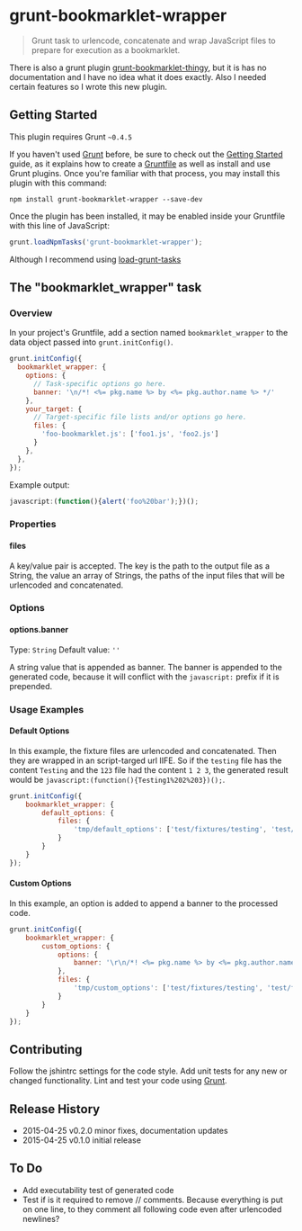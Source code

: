 # grunt-bookmarklet-wrapper

> Grunt task to urlencode, concatenate and wrap JavaScript files to prepare for execution as a bookmarklet.

There is also a grunt plugin [grunt-bookmarklet-thingy](https://github.com/justspamjustin/grunt-bookmarklet-thingy), but it is has no documentation and I have no
idea what it does exactly. Also I needed certain features so I wrote this new plugin.

## Getting Started
This plugin requires Grunt `~0.4.5`

If you haven't used [Grunt](http://gruntjs.com/) before, be sure to check out the [Getting Started](http://gruntjs.com/getting-started) guide, as it explains how to create a [Gruntfile](http://gruntjs.com/sample-gruntfile) as well as install and use Grunt plugins. Once you're familiar with that process, you may install this plugin with this command:

```shell
npm install grunt-bookmarklet-wrapper --save-dev
```

Once the plugin has been installed, it may be enabled inside your Gruntfile with this line of JavaScript:

```js
grunt.loadNpmTasks('grunt-bookmarklet-wrapper');
```

Although I recommend using [load-grunt-tasks](https://www.npmjs.com/package/load-grunt-tasks)

## The "bookmarklet_wrapper" task

### Overview
In your project's Gruntfile, add a section named `bookmarklet_wrapper` to the data object passed into `grunt.initConfig()`.

```js
grunt.initConfig({
  bookmarklet_wrapper: {
    options: {
      // Task-specific options go here.
      banner: '\n/*! <%= pkg.name %> by <%= pkg.author.name %> */'
    },
    your_target: {
      // Target-specific file lists and/or options go here.
      files: {
        'foo-bookmarklet.js': ['foo1.js', 'foo2.js']
      }
    },
  },
});
```

Example output:

```js
javascript:(function(){alert('foo%20bar');})();
```

### Properties

#### files
A key/value pair is accepted. The key is the path to the output file as a String, the value an array of
Strings, the paths of the input files that will be urlencoded and concatenated.

### Options

#### options.banner
Type: `String`
Default value: `''`

A string value that is appended as banner. The banner is appended to the generated code, because it will conflict with the
```javascript:``` prefix if it is prepended.

### Usage Examples

#### Default Options
In this example, the fixture files are urlencoded and concatenated. Then they are wrapped in an script-targed url IIFE.
So if the `testing` file has the content `Testing` and the `123` file had the content `1 2 3`,
the generated result would be `javascript:(function(){Testing1%202%203})();`.

```js
grunt.initConfig({
    bookmarklet_wrapper: {
        default_options: {
            files: {
                'tmp/default_options': ['test/fixtures/testing', 'test/fixtures/123']
            }
        }
    }
});
```

#### Custom Options
In this example, an option is added to append a banner to the processed code.

```js
grunt.initConfig({
    bookmarklet_wrapper: {
        custom_options: {
            options: {
                banner: '\r\n/*! <%= pkg.name %> by <%= pkg.author.name %> */'
            },
            files: {
                'tmp/custom_options': ['test/fixtures/testing', 'test/fixtures/123']
            }
        }
    }
});
```

## Contributing
Follow the jshintrc settings for the code style. Add unit tests for any new or changed functionality. Lint and test your code using [Grunt](http://gruntjs.com/).

## Release History

* 2015-04-25    v0.2.0     minor fixes, documentation updates
* 2015-04-25    v0.1.0     initial release

## To Do

* Add executability test of generated code
* Test if is it required to remove // comments. Because everything is put on one line, to they comment all following code even after urlencoded newlines?

